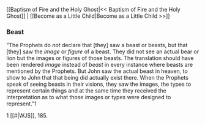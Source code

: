 [[Baptism of Fire and the Holy Ghost|<< Baptism of Fire and the Holy Ghost]]  |  [[Become as a Little Child|Become as a Little Child >>]]

### Beast
“The Prophets do *not* declare that [they] saw a beast or beasts, but that [they] saw the *image* or *figure* of a beast. They did not see an actual bear or lion but the images or figures of those beasts. The translation should have been rendered *image* instead of *beast* in every instance where beasts are mentioned by the Prophets. But John saw the actual beast in heaven, to show to John that that being did actually exist there. When the Prophets speak of seeing beasts in their visions, they saw the images, the types to represent certain things and at the same time they received the interpretation as to what those images or types were designed to represent.”1



1
[[#|WJS]], 185.